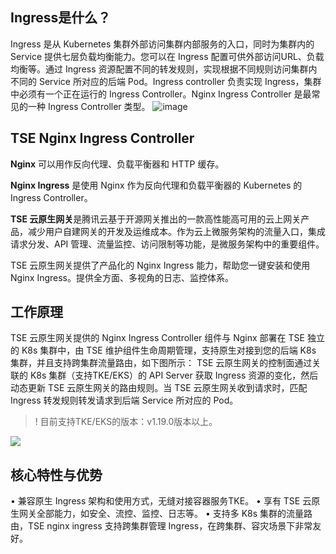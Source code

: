 ## Ingress是什么？

Ingress 是从 Kubernetes 集群外部访问集群内部服务的入口，同时为集群内的 Service 提供七层负载均衡能力。您可以在 Ingress 配置可供外部访问URL、负载均衡等。通过 Ingress 资源配置不同的转发规则，实现根据不同规则访问集群内不同的 Service 所对应的后端 Pod。Ingress controller 负责实现 Ingress，集群中必须有一个正在运行的 Ingress Controller。Nginx Ingress Controller 是最常见的一种 Ingress Controller 类型。
![image](https://qcloudimg.tencent-cloud.cn/raw/0174c414002424c1cb59980c0d6005b7.png)
## TSE Nginx Ingress Controller

**Nginx** 可以用作反向代理、负载平衡器和 HTTP 缓存。

**Nginx Ingress** 是使用 Nginx 作为反向代理和负载平衡器的 Kubernetes 的 Ingress Controller。

**TSE 云原生网关**是腾讯云基于开源网关推出的一款高性能高可用的云上网关产品，减少用户自建网关的开发及运维成本。作为云上微服务架构的流量入口，集成请求分发、API 管理、流量监控、访问限制等功能，是微服务架构中的重要组件。

TSE 云原生网关提供了产品化的 Nginx Ingress 能力，帮助您一键安装和使用 Nginx Ingress。提供全方面、多视角的日志、监控体系。
## 工作原理

TSE 云原生网关提供的 Nginx Ingress Controller 组件与 Nginx 部署在 TSE 独立的 K8s 集群中，由 TSE 维护组件生命周期管理，支持原生对接到您的后端 K8s 集群，并且支持跨集群流量路由，如下图所示：
TSE 云原生网关的控制面通过关联的 K8s 集群（支持TKE/EKS）的 API Server 获取 Ingress 资源的变化，然后动态更新 TSE 云原生网关的路由规则。当 TSE 云原生网关收到请求时，匹配 Ingress 转发规则转发请求到后端 Service 所对应的 Pod。

> !
> 目前支持TKE/EKS的版本：v1.19.0版本以上。

![](https://qcloudimg.tencent-cloud.cn/raw/3ac3c7549326976aa835c2502a09f986.png)

## 核心特性与优势

• 兼容原生 Ingress 架构和使用方式，无缝对接容器服务TKE。
• 享有 TSE 云原生网关全部能力，如安全、流控、监控、日志等。
• 支持多 K8s 集群的流量路由，TSE nginx ingress 支持跨集群管理 Ingress，在跨集群、容灾场景下非常友好。
